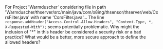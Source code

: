 For Project 'Warmduscher' considering file in path 'Warmduscher/thserver/src/main/java/com/x8ing/thsensor/thserver/web/CorsFilter.java' with name 'CorsFilter.java'... 
The line `response.addHeader("Access-Control-Allow-Headers", "Content-Type, *, X-Requested-With");` seems potentially problematic. Why might the inclusion of "*" in this header be considered a security risk or a bad practice? What would be a better, more secure approach to define the allowed headers?